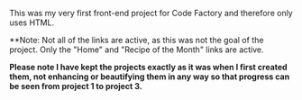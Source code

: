 This was my very first front-end project for Code Factory and therefore only uses HTML.

**Note: Not all of the links are active, as this was not the goal of the project. Only the "Home" and "Recipe of the Month" links are active. 

**Please note I have kept the projects exactly as it was when I first created them, not enhancing or beautifying them in any way so that progress can be seen from project 1 to project 3.**
